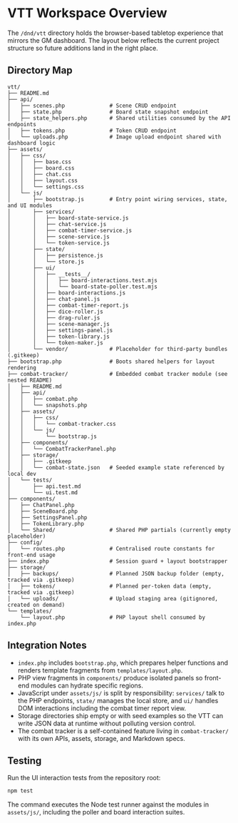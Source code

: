 # VTT Workspace Overview

The `/dnd/vtt` directory holds the browser-based tabletop experience that mirrors the GM dashboard. The layout below reflects the current project structure so future additions land in the right place.

## Directory Map
```
vtt/
├── README.md
├── api/
│   ├── scenes.php              # Scene CRUD endpoint
│   ├── state.php               # Board state snapshot endpoint
│   ├── state_helpers.php       # Shared utilities consumed by the API endpoints
│   ├── tokens.php              # Token CRUD endpoint
│   └── uploads.php             # Image upload endpoint shared with dashboard logic
├── assets/
│   ├── css/
│   │   ├── base.css
│   │   ├── board.css
│   │   ├── chat.css
│   │   ├── layout.css
│   │   └── settings.css
│   └── js/
│       ├── bootstrap.js        # Entry point wiring services, state, and UI modules
│       ├── services/
│       │   ├── board-state-service.js
│       │   ├── chat-service.js
│       │   ├── combat-timer-service.js
│       │   ├── scene-service.js
│       │   └── token-service.js
│       ├── state/
│       │   ├── persistence.js
│       │   └── store.js
│       ├── ui/
│       │   ├── __tests__/
│       │   │   ├── board-interactions.test.mjs
│       │   │   └── board-state-poller.test.mjs
│       │   ├── board-interactions.js
│       │   ├── chat-panel.js
│       │   ├── combat-timer-report.js
│       │   ├── dice-roller.js
│       │   ├── drag-ruler.js
│       │   ├── scene-manager.js
│       │   ├── settings-panel.js
│       │   ├── token-library.js
│       │   └── token-maker.js
│       └── vendor/             # Placeholder for third-party bundles (.gitkeep)
├── bootstrap.php               # Boots shared helpers for layout rendering
├── combat-tracker/             # Embedded combat tracker module (see nested README)
│   ├── README.md
│   ├── api/
│   │   ├── combat.php
│   │   └── snapshots.php
│   ├── assets/
│   │   ├── css/
│   │   │   └── combat-tracker.css
│   │   └── js/
│   │       └── bootstrap.js
│   ├── components/
│   │   └── CombatTrackerPanel.php
│   ├── storage/
│   │   ├── .gitkeep
│   │   └── combat-state.json   # Seeded example state referenced by local dev
│   └── tests/
│       ├── api.test.md
│       └── ui.test.md
├── components/
│   ├── ChatPanel.php
│   ├── SceneBoard.php
│   ├── SettingsPanel.php
│   ├── TokenLibrary.php
│   └── Shared/                 # Shared PHP partials (currently empty placeholder)
├── config/
│   └── routes.php              # Centralised route constants for front-end usage
├── index.php                   # Session guard + layout bootstrapper
├── storage/
│   ├── backups/                # Planned JSON backup folder (empty, tracked via .gitkeep)
│   ├── tokens/                 # Planned per-token data (empty, tracked via .gitkeep)
│   └── uploads/                # Upload staging area (gitignored, created on demand)
└── templates/
    └── layout.php              # PHP layout shell consumed by index.php
```

## Integration Notes
- `index.php` includes `bootstrap.php`, which prepares helper functions and renders template fragments from `templates/layout.php`.
- PHP view fragments in `components/` produce isolated panels so front-end modules can hydrate specific regions.
- JavaScript under `assets/js/` is split by responsibility: `services/` talk to the PHP endpoints, `state/` manages the local store, and `ui/` handles DOM interactions including the combat timer report view.
- Storage directories ship empty or with seed examples so the VTT can write JSON data at runtime without polluting version control.
- The combat tracker is a self-contained feature living in `combat-tracker/` with its own APIs, assets, storage, and Markdown specs.

## Testing
Run the UI interaction tests from the repository root:

```bash
npm test
```

The command executes the Node test runner against the modules in `assets/js/`, including the poller and board interaction suites.

